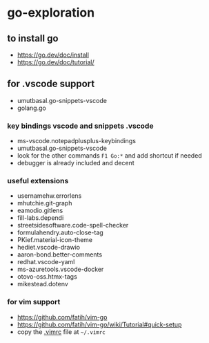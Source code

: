 # go-exploration

## to install go

- <https://go.dev/doc/install>
- <https://go.dev/doc/tutorial/>

## for .vscode support

- umutbasal.go-snippets-vscode
- golang.go

### key bindings vscode and snippets .vscode

- ms-vscode.notepadplusplus-keybindings
- umutbasal.go-snippets-vscode
- look for the other commands `F1 Go:*` and add shortcut if needed
- debugger is already included and decent

### useful extensions

- usernamehw.errorlens
- mhutchie.git-graph
- eamodio.gitlens
- fill-labs.dependi
- streetsidesoftware.code-spell-checker
- formulahendry.auto-close-tag
- PKief.material-icon-theme
- hediet.vscode-drawio
- aaron-bond.better-comments
- redhat.vscode-yaml
- ms-azuretools.vscode-docker
- otovo-oss.htmx-tags
- mikestead.dotenv

### for vim support

- <https://github.com/fatih/vim-go>
- <https://github.com/fatih/vim-go/wiki/Tutorial#quick-setup>
- copy the [.vimrc](./misc/.vimrc) file at `~/.vimrc`
